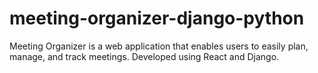 # meeting-organizer-django-python
Meeting Organizer is a web application that enables users to easily plan, manage, and track meetings. Developed using React and Django.
